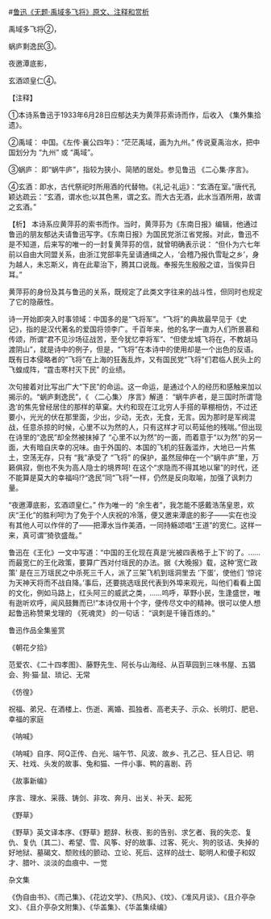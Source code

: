 #[鲁迅《无题·禹域多飞将》原文、注释和赏析](https://www.vrrw.net/wx/9372.html)

禹域多飞将②，

蜗庐剩逸民③。

夜邀潭底影，

玄酒颂皇仁④。

【注释】

①本诗系鲁迅于1933年6月28日应郁达夫为黄萍荪索诗而作，后收入 《集外集拾遗》。

②禹域： 中国。《左传·襄公四年》：“茫茫禹域，画为九州。” 传说夏禹治水，把中国划分为 “九州” 或 “禹域”。

③蜗庐： 即“蜗牛庐”，指较为狭小、简陋的居处。参见鲁迅 《二心集·序言》。

④玄酒：即水，古代祭祀时所用酒的代替物。《礼记·礼运》：“玄酒在室。”唐代孔颖达疏云：“玄酒，谓水也;以其色黑，谓之玄。而大古无酒，此水当酒所用，故谓之玄酒。”

【析】 本诗系应黄萍荪的索书而作。当时，黄萍荪为《东南日报》编辑，他通过鲁迅的朋友郁达夫请鲁迅写字。《东南日报》为国民党浙江省党报。对此，鲁迅不是不知道，后来写的唯一的一封复黄萍荪的信，就曾明确表示说： “但仆为六七年前以自由大同盟关系，由浙江党部率先呈请通缉之人，‘会稽乃报仇雪耻之乡’，身为越人，未忘斯义，肯在此辈治下，腾其口说哉。奉报先生殷殷之谊，当俟异日耳。”



黄萍荪的身份及其与鲁迅的关系，既规定了此类文字往来的战斗性，但同时也规定了它的隐蔽性。

诗一开始即突入时事领域：中国多的是“飞将军”。“飞将”的典故最早见于《史记》，指的是汉代著名的爱国将领李广。千百年来，他的名字一直为人们所景慕和传颂，所谓“君不见沙场征战苦，至今犹忆李将军”、“但使龙城飞将在，不教胡马渡阴山”，就是诗中的例子，但是，“飞将”在本诗中的使用却是一个出色的反语。既有日本侵略者的“飞将”在上海的狂轰乱炸，又有国民党“飞将”们君临人民头上的飞蝗成阵，“霆击寒村灭下民” 的业绩。

次句接着对比写出广大“下民”的命运。这一命运，是通过个人的经历和感触来加以揭示的。“蜗庐剩逸民”，《 〈二心集〉 序言》解道： “蜗牛庐者，是三国时所谓‘隐逸’的焦先曾经居住的那样的草窠。大约和现在江北穷人手搭的草棚相仿，不过还要小，光光的伏在那里面，少出，少动，无衣，无食，无言。因为那时是军阀混战，任意杀掠的时候，心里不以为然的人，只有这样才可以苟延他的残喘。”但出现在诗里的“逸民”却全然被抹掉了 “心里不以为然”的一面，而着意于“以为然”的另一面，大有暗自庆幸的况味。由于外国的、本国的飞机的狂轰滥炸，大地已一片焦土，空荡无存，只有 “我”承受了 “飞将” 的保护，虽然屈伸在一个“蜗牛庐”里，万籁俱寂，倒也不失为高人隐士的境界呵! 在这个“求隐而不得其地以窜”的时代，还不能算是莫大的幸福吗!?“逸民”同“飞将”一样，仍然是反向取喻，加强了讽刺力量。

“夜邀潭底影，玄酒颂皇仁。” 作为唯一的 “余生者”，我怎能不感戴浩荡皇恩，欢庆“王化”的胜利呵!为了免于个人庆祝的冷落，便又邀来潭底的影子——实在也没有其他人可以作伴的了——把潭水当作美酒，一同持觞颂唱“王道”的宽仁。这样一来，真可谓“猗欤盛哉。”

鲁迅在《王化》一文中写道：“中国的王化现在真是‘光被四表格于上下’的了。……而最宽仁的王化政策，要算广西对付瑶民的办法。据《大晚报》载，这种‘宽仁政策’ 是在三万瑶民之中杀死三千人，派了三架飞机到瑶洞里去 ‘下蛋’，使他们 ‘惊诧为天神天将而不战自降。’事后，还要挑选瑶民代表到外埠来观光，叫他们看看上国的文化，例如马路上，红头阿三的威武之类，……呜呼，草野小民，生逢盛世，唯有逖听欢呼，闻风鼓舞而已!”本诗仅用十个字，便传尽文中的精神。很可以使人想起鲁迅称赞果戈理的 《死魂灵》 的一句话： “讽刺是千锤百炼的。”

鲁迅作品全集鉴赏

《朝花夕拾》

范爱农、《二十四孝图》、藤野先生、阿长与山海经、从百草园到三味书屋、五猖会、狗·猫·鼠、琐记、无常

《仿徨》

祝福、弟兄、在酒楼上、伤逝、离婚、孤独者、高老夫子、示众、长明灯、肥皂、幸福的家庭

《呐喊》

《呐喊》自序、阿Q正传、白光、端午节、风波、故乡、孔乙己、狂人日记、明天、社戏、头发的故事、兔和猫、一件小事、鸭的喜剧、药

《故事新编》

序言、理水、采薇、铸剑、非攻、奔月、出关、补天、起死

《野草》

《野草》英文译本序、《野草》题辞、秋夜、影的告别、求乞者、我的失恋、复仇、复仇〔其二〕、希望、雪、风筝、好的故事、过客、死火、狗的驳诘、失掉的好地狱、墓碣文、颓败线的颤动、立论、死后、这样的战士、聪明人和傻子和奴才、腊叶、淡淡的血痕中、一觉

杂文集

《伪自由书》、《而己集》、《花边文学》、《热风》、《坟》、《准风月谈》、《且介亭杂文》、《且介亭杂文附集》、《华盖集》、《华盖集续编》

